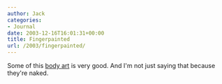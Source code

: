 ```yaml
---
author: Jack
categories:
- Journal
date: 2003-12-16T16:01:31+00:00
title: Fingerpainted
url: /2003/fingerpainted/
---
```


Some of this [body art][1] is very good. And I'm not just saying that because they're naked.

 [1]: http://web.archive.org/web/20090405102658/http://www.spirek.de:80/paint/ "Adobe Web-Fotogalerie"